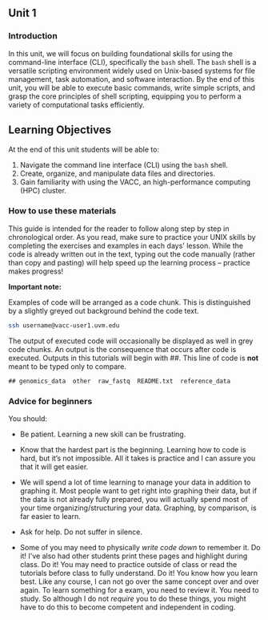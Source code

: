 ## Unit 1

### Introduction 

In this unit, we will focus on building foundational skills for using the command-line interface (CLI), specifically the `bash` shell. The `bash` shell is a versatile scripting environment widely used on Unix-based systems for file management, task automation, and software interaction. By the end of this unit, you will be able to execute basic commands, write simple scripts, and grasp the core principles of shell scripting, equipping you to perform a variety of computational tasks efficiently.

## Learning Objectives

At the end of this unit students will be able to: 

1.	Navigate the command line interface (CLI) using the `bash` shell. 
2.	Create, organize, and manipulate data files and directories.  
3.	Gain familiarity with using the VACC, an high-performance computing (HPC) cluster. 

### How to use these materials 

This guide is intended for the reader to follow along step by step in chronological order. As you read, make sure to practice your UNIX skills by completing the exercises and examples in each days' lesson. While the code is already written out in the text, typing out the code manually (rather than copy and pasting) will help speed up the learning process – practice makes progress!

**Important note:** 

Examples of code will be arranged as a code chunk. This is distinguished by a slightly greyed out background behind the code text. 

```bash 
ssh username@vacc-user1.uvm.edu 
```

The output of executed code will occasionally be displayed as well in grey code chunks. An output is the consequence that occurs after code is executed. Outputs in this tutorials will begin with ##. This line of code is **not** meant to be typed only to compare. 

``` 
## genomics_data  other  raw_fastq  README.txt  reference_data 
```

### Advice for beginners 

You should:

+ Be patient. Learning a new skill can be frustrating. 

+ Know that the hardest part is the beginning. Learning how to code is hard, but it’s not impossible. All it takes is practice and I can assure you that it will get easier. 

+ We will spend a lot of time learning to manage your data in addition to graphing it. Most people want to get right into graphing their data, but if the data is not already fully prepared, you will actually spend most of your time organizing/structuring your data. Graphing, by comparison, is far easier to learn.

+ Ask for help. Do not suffer in silence.

+ Some of you may need to physically *write code down* to remember it. Do it! I've also had other students print these pages and highlight during class. Do it! You may need to practice outside of class or read the tutorials before class to fully understand. Do it! You know how you learn best. Like any course, I can not go over the same concept over and over again. To learn something for a exam, you need to review it. You need to study. So although I do not *require* you to do these things, you might have to do this to become competent and independent in coding. 


